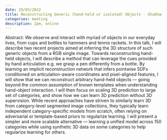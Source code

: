 ```yaml
---
date: 29/03/2022
title: Reconstructing Generic (hand-held or isolated) Objects - Shubham Tulsiani
categories: meeting
description: 2pm, online
---
```

Abstract: We observe and interact with myriad of objects in our everyday lives, from cups and bottles to hammers and tennis rackets. In this talk, I will describe two recent projects aimed at inferring the 3D structure of such generic objects from a RGB single image. Towards reconstructing hand-held objects, I will describe a method that can leverage the cues provided by hand articulation e.g. we grasp a pen differently from a bottle. By learning an implicit reconstruction network that infers pointwise SDFs conditioned on articulation-aware coordinates and pixel-aligned features, I will show that we can reconstruct arbitrary hand-held objects — going beyond the common assumption of known templates when understanding hand-object interaction. I will then focus on scaling 3D prediction to large set of categories, and show how we can learn 3D prediction without 3D supervision. While recent approaches have striven to similarly learn 3D from category-level segmented image collections, they typically learn independent category-specific models from scratch, often relying on adversarial or template-based priors to regularize learning. I will present a simpler and more scalable alternative — learning a unified model across 150 categories while using synthetic 3D data on some categories to help regularize learning for others.